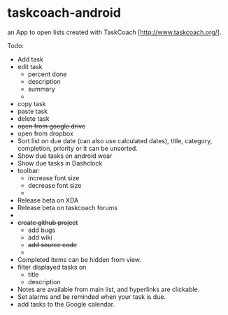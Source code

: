 taskcoach-android
=================

an App to open lists created with TaskCoach [http://www.taskcoach.org/].

Todo:
 * Add task
 * edit task
   * percent done
   * description
   * summary
   * 
 * copy task
 * paste task
 * delete task
 * ~~open from google drive~~
 * open from dropbox
 * Sort list on due date (can also use calculated dates), title, category, completion, priority or it can be unsorted.
 * Show due tasks on android wear
 * Show due tasks in Dashclock
 * toolbar:
   * increase font size
   * decrease font size
   *
 * Release beta on XDA
 * Release beta on taskcoach forums
 *
 * ~~create github project~~
   * add bugs
   * add wiki
   * ~~add source code~~
   *
 * Completed items can be hidden from view.
 * filter displayed tasks on
   * title
   * description
 * Notes are available from main list, and hyperlinks are clickable.
 * Set alarms and be reminded when your task is due.
 * add tasks to the Google calendar.
